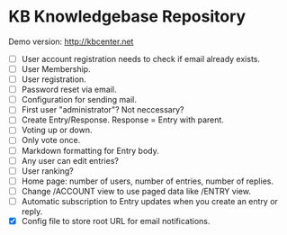 KB Knowledgebase Repository
===========================

Demo version: http://kbcenter.net

- [ ] User account registration needs to check if email already exists.
- [ ] User Membership.
- [ ] User registration.
- [ ] Password reset via email.
- [ ] Configuration for sending mail.
- [ ] First user "administrator"? Not neccessary?
- [ ] Create Entry/Response. Response = Entry with parent.
- [ ] Voting up or down.
- [ ] Only vote once.
- [ ] Markdown formatting for Entry body.
- [ ] Any user can edit entries?
- [ ] User ranking?
- [ ] Home page: number of users, number of entries, number of replies.
- [ ] Change /ACCOUNT view to use paged data like /ENTRY view.
- [ ] Automatic subscription to Entry updates when you create an entry or reply.
- [x] Config file to store root URL for email notifications.